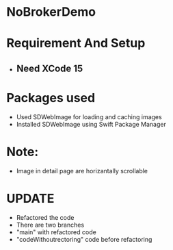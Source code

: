 # NoBrokerDemo

# Requirement And Setup

- ## Need XCode 15 ##

# Packages used

- Used SDWebImage for loading and caching images
- Installed SDWebImage using Swift Package Manager

# Note:
- Image in detail page are horizantally scrollable

# UPDATE
- Refactored the code
- There are two branches
- "main" with refactored code
- "codeWithoutrectoring" code before refactoring
